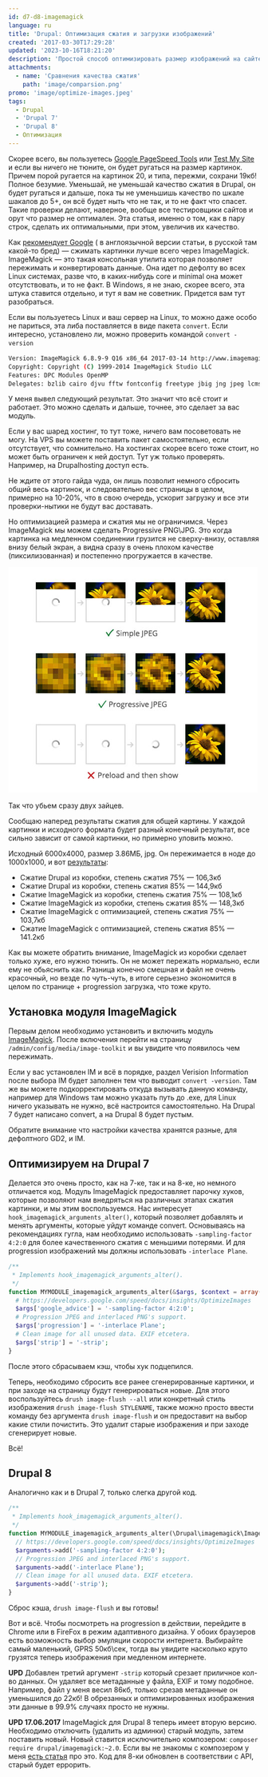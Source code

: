 ```yaml
---
id: d7-d8-imagemagick
language: ru
title: 'Drupal: Оптимизация сжатия и загрузки изображений'
created: '2017-03-30T17:29:28'
updated: '2023-10-16T18:21:20'
description: 'Простой способ оптимизировать размер изображений на сайте, при этом, при меньшей потере качества. Способ, который рекомендует Google и, соответственно, использует для проверки сжатия картинок в своих иснтрументах типа Google PageSpeed Tools, Test My Site.'
attachments:
  - name: 'Сравнения качества сжатия'
    path: 'image/comparsion.png'
promo: 'image/optimize-images.jpeg'
tags:
  - Drupal
  - 'Drupal 7'
  - 'Drupal 8'
  - Оптимизация
---
```


Скорее всего, вы
пользуетесь [Google PageSpeed Tools](https://developers.google.com/speed/pagespeed/)
или [Test My Site](https://testmysite.thinkwithgoogle.com/) и если вы ничего не
тюните, он будет ругаться на размер картинок. Причем порой ругается на картинок
20, и типа, пережми, сохрани 19кб! Полное безумие. Уменьшай, не уменьшай
качество сжатия в Drupal, он будет ругаться и дальше, пока ты не уменьшишь
качество по шкале шакалов до 5+, он всё будет ныть что не так, и то не факт что
спасет. Такие проверки делают, наверное, вообще все тестировщики сайтов и орут
что размер не оптимален. Эта статья, именно о том, как в пару строк, сделать их
оптимальными, при этом, увеличив их качество.

Как [рекомендует Google](https://developers.google.com/speed/docs/insights/OptimizeImages) (
в англоязычной версии статьи, в русской там какой-то бред) — сжимать картинки
лучше всего через ImageMagick. ImageMagick — это такая консольная утилита
которая позволяет пережимать и конвертировать данные. Она идет по дефолту во
всех Linux системах, разве что, в каких-нибудь core и minimal она может
отсутствовать, и то не факт. В Windows, я не знаю, скорее всего, эта штука
ставится отдельно, и тут я вам не советник. Придется вам тут разобраться.

Если вы пользуетесь Linux и ваш сервер на Linux, то можно даже особо не
париться, эта либа поставляется в виде пакета `convert`. Если интересно,
установлено ли, можно проверить командой `convert -version`

```bash
Version: ImageMagick 6.8.9-9 Q16 x86_64 2017-03-14 http://www.imagemagick.org
Copyright: Copyright (C) 1999-2014 ImageMagick Studio LLC
Features: DPC Modules OpenMP
Delegates: bzlib cairo djvu fftw fontconfig freetype jbig jng jpeg lcms lqr ltdl lzma openexr pangocairo png rsvg tiff wmf x xml zlib
```

У меня вывел следующий результат. Это значит что всё стоит и работает. Это можно
сделать и дальше, точнее, это сделает за вас модуль.

Если у вас шаред хостинг, то тут тоже, ничего вам посоветовать не могу. На VPS
вы можете поставить пакет самостоятельно, если отсутствует, что сомнительно. На
хостингах скорее всего тоже стоит, но может быть ограничен к ней доступ. Тут уж
только проверять. Например, на Drupalhosting доступ есть.

Не ждите от этого гайда чуда, он лишь позволит немного сбросить общий весь
картинок, и следовательно вес страницы в целом, примерно на 10-20%, что в свою
очередь, ускорит загрузку и все эти проверки-нытики не будут вас доставать.

Но оптимизацией размера и сжатия мы не ограничимся. Через ImageMagick мы можем
сделать Progressive PNG\JPG. Это когда картинка на медленном соединении грузится
не сверху-внизу, оставляя внизу белый экран, а видна сразу в очень плохом
качестве (пиксилизованная) и постепенно прогружается в качестве.

![Progressive JPG](image/progressive-jpeg.jpg)

Так что убьем сразу двух зайцев.

Сообщаю наперед результаты сжатия для общей картины. У каждой картинки и
исходного формата будет разный конечный результат, все сильно зависит от самой
картинки, но примерно уловить можно.

Исходный 6000x4000, размер 3.86МБ, jpg. Он пережимается в ноде до 1000х1000, и
вот [результаты](/sites/default/files/blog/attachment/2017/3/31/comparsion.png):

* Сжатие Drupal из коробки, степень сжатия 75% — 106,3кб
* Сжатие Drupal из коробки, степень сжатия 85% — 144,9кб
* Сжатие ImageMagick из коробки, степень сжатия 75% — 108,1кб
* Сжатие ImageMagick из коробки, степень сжатия 85% — 148,3кб
* Сжатие ImageMagick с оптимизацией, степень сжатия 75% — 103,7кб
* Сжатие ImageMagick с оптимизацией, степень сжатия 85% — 141.2кб

Как вы можете обратить внимание, ImageMagick из коробки сделает только хуже, его
нужно тюнить. Он не может пережать нормально, если ему не обьяснить как. Разница
конечно смешная и файл не очень красочный, но везде по чуть-чуть, в итоге
серьезно экономится в целом по странице + progression загрузка, что тоже круто.

## Установка модуля ImageMagick

Первым делом необходимо установить и включить
модуль [ImageMagick](https://www.drupal.org/project/imagemagick). После
включения перейти на страницу `/admin/config/media/image-toolkit` и вы увидите
что появилось чем пережимать.

Если у вас установлен IM и всё в порядке, раздел Verision Information после
выбора IM будет заполнен тем что выводит `convert -version`. Там же вы можете
подкорректировать откуда вызывать данную команду, например для Windows там можно
указать путь до .exe, для Linux ничего указывать не нужно, всё настроится
самостоятельно. На Drupal 7 будет написано convert, а на Drupal 8 будет пустым.

Обратите внимание что настройки качества хранятся разные, для дефолтного GD2, и
IM.

## Оптимизируем на Drupal 7

Делается это очень просто, как на 7-ке, так и на 8-ке, но немного отличается
код. Модуль ImageMagick предоставляет парочку хуков, которые позволяют нам
внедряться на различных этапах сжатия картинки, и мы этим воспользуемся. Нас
интересует `hook_imagemagick_arguments_alter()`, который позволяет добавлять и
менять аргументы, которые уйдут команде convert. Основываясь на рекомендациях
гугла, нам необходимо использовать `-sampling-factor 4:2:0` для более
качественного сжатия с меньшими потерями. И для progression изображений мы
должны использовать `-interlace Plane`.

```php {"header":"MYMODULE.module"}
/**
 * Implements hook_imagemagick_arguments_alter().
 */
function MYMODULE_imagemagick_arguments_alter(&$args, $context = array()) {
  # https://developers.google.com/speed/docs/insights/OptimizeImages
  $args['google_advice'] = '-sampling-factor 4:2:0';
  # Progression JPEG and interlaced PNG's support.
  $args['progression'] = '-interlace Plane';
  # Clean image for all unused data. EXIF etcetera.
  $args['strip'] = '-strip';
}
```

После этого сбрасываем кэш, чтобы хук подцепился.

Теперь, необходимо сбросить все ранее сгенерированные картинки, и при заходе на
страницу будут генерироваться новые. Для этого
воспользуйтесь `drush image-flush --all` или конкретный стиль
изображения `drush image-flush STYLENAME`, также можно просто ввести команду без
аргумента `drush image-flush` и он предоставит на выбор какие стили почистить.
Это удалит старые изображения и при заходе сгенерирует новые.

Всё!

## Drupal 8

Аналогично как и в Drupal 7, только слегка другой код.

```php {"header":"MYMODULE.module"}
/**
 * Implements hook_imagemagick_arguments_alter().
 */
function MYMODULE_imagemagick_arguments_alter(\Drupal\imagemagick\ImagemagickExecArguments $arguments, $command) {
  // https://developers.google.com/speed/docs/insights/OptimizeImages
  $arguments->add('-sampling-factor 4:2:0');
  // Progression JPEG and interlaced PNG's support.
  $arguments->add('-interlace Plane');
  // Clean image for all unused data. EXIF etcetera.
  $arguments->add('-strip');
}
```

Сброс кэша, `drush image-flush` и вы готовы!

Вот и всё. Чтобы посмотреть на progression в действии, перейдите в Chrome или в
FireFox в режим адаптивного дизайна. У обоих браузеров есть возможность выбор
эмуляции скорости интернета. Выбирайте самый маленький, GPRS 50кб\сек, тогда вы
увидите насколько круто грузятся теперь изображения при медленном интернете.

**UPD** Добавлен третий аргумент `-strip` который срезает приличное кол-во
данных. Он удаляет все метаданные у файла, EXIF и тому подобное. Например, файл
у меня весил 86кб, только срезав метаданные он уменьшился до 22кб! В обрезанных
и оптимизированных изображения эти данные в 99.9% случаях просто не нужны.

**UPD 17.06.2017** ImageMagick для Drupal 8 теперь имеет вторую версию.
Необходимо отключить (удалить из админки) старый модуль, затем поставить новый.
Новый ставится исключительно
композером: `composer require drupal/imagemagick:~2.0`. Если вы не знакомы с
композером у меня [есть статья](/blog/130) про это. Код для 8-ки обновлен в
соответствии с API, старый будет еррорить.
